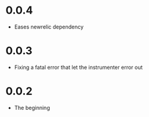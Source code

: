 # 0.0.4

* Eases newrelic dependency

# 0.0.3

* Fixing a fatal error that let the instrumenter error out

# 0.0.2

* The beginning